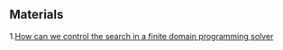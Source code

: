 ## Materials
1.[How can we control the search in a finite domain programming solver](https://people.eng.unimelb.edu.au/pstuckey/COMP90046/lec/s7_search.pdf)